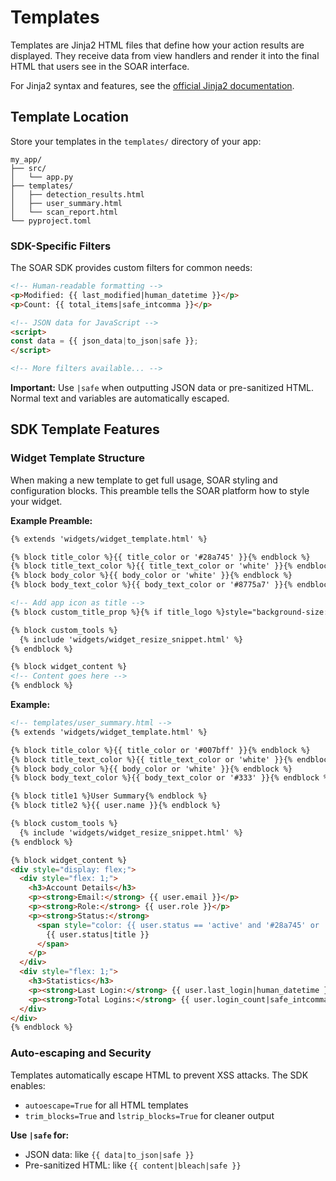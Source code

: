# Templates

Templates are Jinja2 HTML files that define how your action results are displayed. They receive data from view handlers and render it into the final HTML that users see in the SOAR interface.

For Jinja2 syntax and features, see the [official Jinja2 documentation](https://jinja.palletsprojects.com/en/stable/).

## Template Location

Store your templates in the `templates/` directory of your app:

```
my_app/
├── src/
│   └── app.py
├── templates/
│   ├── detection_results.html
│   ├── user_summary.html
│   └── scan_report.html
└── pyproject.toml
```

### SDK-Specific Filters
The SOAR SDK provides custom filters for common needs:

```html
<!-- Human-readable formatting -->
<p>Modified: {{ last_modified|human_datetime }}</p>
<p>Count: {{ total_items|safe_intcomma }}</p>

<!-- JSON data for JavaScript -->
<script>
const data = {{ json_data|to_json|safe }};
</script>

<!-- More filters available... -->
```

**Important:** Use `|safe` when outputting JSON data or pre-sanitized HTML. Normal text and variables are automatically escaped.

## SDK Template Features

### Widget Template Structure
When making a new template to get full usage, SOAR styling and configuration blocks. This preamble tells the SOAR platform how to style your widget.

**Example Preamble:**
```html
{% extends 'widgets/widget_template.html' %}

{% block title_color %}{{ title_color or '#28a745' }}{% endblock %}
{% block title_text_color %}{{ title_text_color or 'white' }}{% endblock %}
{% block body_color %}{{ body_color or 'white' }}{% endblock %}
{% block body_text_color %}{{ body_text_color or '#8775a7' }}{% endblock %}

<!-- Add app icon as title -->
{% block custom_title_prop %}{% if title_logo %}style="background-size: auto 60%; background-position: 50%; background-repeat: no-repeat; background-image: url('/app_resource/{{ title_logo }}');"{% endif %}{% endblock %}

{% block custom_tools %}
  {% include 'widgets/widget_resize_snippet.html' %}
{% endblock %}

{% block widget_content %}
<!-- Content goes here -->
{% endblock %}
```

**Example:**
```html
<!-- templates/user_summary.html -->
{% extends 'widgets/widget_template.html' %}

{% block title_color %}{{ title_color or '#007bff' }}{% endblock %}
{% block title_text_color %}{{ title_text_color or 'white' }}{% endblock %}
{% block body_color %}{{ body_color or 'white' }}{% endblock %}
{% block body_text_color %}{{ body_text_color or '#333' }}{% endblock %}

{% block title1 %}User Summary{% endblock %}
{% block title2 %}{{ user.name }}{% endblock %}

{% block custom_tools %}
  {% include 'widgets/widget_resize_snippet.html' %}
{% endblock %}

{% block widget_content %}
<div style="display: flex;">
  <div style="flex: 1;">
    <h3>Account Details</h3>
    <p><strong>Email:</strong> {{ user.email }}</p>
    <p><strong>Role:</strong> {{ user.role }}</p>
    <p><strong>Status:</strong>
      <span style="color: {{ user.status == 'active' and '#28a745' or '#dc3545' }}">
        {{ user.status|title }}
      </span>
    </p>
  </div>
  <div style="flex: 1;">
    <h3>Statistics</h3>
    <p><strong>Last Login:</strong> {{ user.last_login|human_datetime }}</p>
    <p><strong>Total Logins:</strong> {{ user.login_count|safe_intcomma }}</p>
  </div>
</div>
{% endblock %}
```

### Auto-escaping and Security
Templates automatically escape HTML to prevent XSS attacks. The SDK enables:
- `autoescape=True` for all HTML templates
- `trim_blocks=True` and `lstrip_blocks=True` for cleaner output

**Use `|safe` for:**
- JSON data: like `{{ data|to_json|safe }}`
- Pre-sanitized HTML: like `{{ content|bleach|safe }}`
